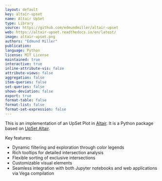```yaml
---
layout: default
key: altair-upset
name: Altair UpSet
type: Library
source: https://github.com/edmundmiller/altair-upset
web: https://altair-upset.readthedocs.io/en/latest/
image: altair-upset.png
authors: "Edmund Miller"
publication:
language: Python
license: MIT License
maintained: true
interactive: true
inline-attribute-vis: false
attribute-views: false
aggregation: false
item-queries: false
set-queries: false
shows-deviation: false
export: true
format-table: false
format-list: false
format-set-expression: false
---
```


This is an implementation of an UpSet Plot in [Altair](https://altair-viz.github.io/). It is a Python package based on [UpSet Altair](https://github.com/hms-dbmi/upset-altair-notebook). 

Key features:

- Dynamic filtering and exploration through color legends
- Rich tooltips for detailed intersection analysis
- Flexible sorting of exclusive intersections
- Customizable visual elements
- Seamless integration with both Jupyter notebooks and web applications via Vega compilation
